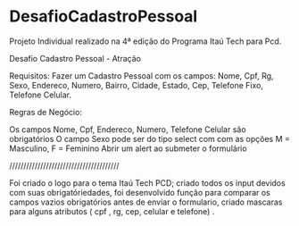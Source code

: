 # DesafioCadastroPessoal

Projeto Individual realizado na 4ª edição do Programa Itaú Tech para Pcd.

Desafio Cadastro Pessoal - Atração 

Requisitos:
Fazer um Cadastro Pessoal com os campos: 
Nome, 
Cpf, 
Rg, 
Sexo, 
Endereco, 
Numero, 
Bairro, 
Cidade, 
Estado, 
Cep, 
Telefone Fixo, 
Telefone Celular.

Regras de Negócio:

Os campos Nome, Cpf, Endereco, Numero, Telefone Celular são obrigatórios
O campo Sexo pode ser do tipo select com com as opções M = Masculino, F = Feminino
Abrir um alert ao submeter o formulário


///////////////////////////////////////

Foi criado o logo para o tema Itaú Tech PCD;
criado todos os input devidos com suas obrigatóriedades,
foi desenvolvido função para comparar os campos vazios obrigatórios antes de enviar o formulario,
criado mascaras para alguns atributos ( cpf , rg, cep, celular e telefone) .
